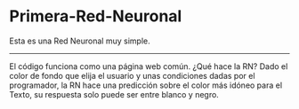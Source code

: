 # Primera-Red-Neuronal
Esta es una Red Neuronal muy simple.
<hr>
El código funciona como una página web común.
¿Qué hace la RN? 
Dado el color de fondo que elija el usuario y unas condiciones dadas por el programador, la RN hace una predicción sobre el color más idóneo para el Texto, su respuesta solo puede ser entre blanco y negro.
